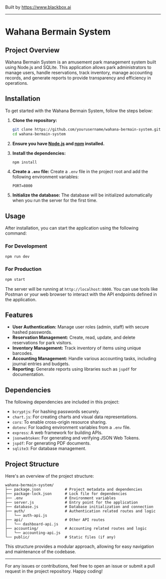
Built by https://www.blackbox.ai

---

# Wahana Bermain System

## Project Overview
Wahana Bermain System is an amusement park management system built using Node.js and SQLite. This application allows park administrators to manage users, handle reservations, track inventory, manage accounting records, and generate reports to provide transparency and efficiency in operations.

## Installation

To get started with the Wahana Bermain System, follow the steps below:

1. **Clone the repository:**
   ```bash
   git clone https://github.com/yourusername/wahana-bermain-system.git
   cd wahana-bermain-system
   ```

2. **Ensure you have [Node.js](https://nodejs.org/) and [npm](https://npmjs.com/) installed.**

3. **Install the dependencies:**
   ```bash
   npm install
   ```

4. **Create a `.env` file:**
   Create a `.env` file in the project root and add the following environment variables:
   ```plaintext
   PORT=8000
   ```

5. **Initialize the database:**
   The database will be initialized automatically when you run the server for the first time.

## Usage

After installation, you can start the application using the following command:

### For Development
```bash
npm run dev
```

### For Production
```bash
npm start
```

The server will be running at `http://localhost:8000`. You can use tools like Postman or your web browser to interact with the API endpoints defined in the application.

## Features
- **User Authentication:** Manage user roles (admin, staff) with secure hashed passwords.
- **Reservation Management:** Create, read, update, and delete reservations for park visitors.
- **Inventory Management:** Track inventory of items using unique barcodes.
- **Accounting Management:** Handle various accounting tasks, including journal entries and budgets.
- **Reporting:** Generate reports using libraries such as `jspdf` for documentation.

## Dependencies
The following dependencies are included in this project:

- `bcryptjs`: For hashing passwords securely.
- `chart.js`: For creating charts and visual data representations.
- `cors`: To enable cross-origin resource sharing.
- `dotenv`: For loading environment variables from a `.env` file.
- `express`: A web framework for building APIs.
- `jsonwebtoken`: For generating and verifying JSON Web Tokens.
- `jspdf`: For generating PDF documents.
- `sqlite3`: For database management.

## Project Structure
Here's an overview of the project structure:

```
wahana-bermain-system/
├── package.json           # Project metadata and dependencies
├── package-lock.json      # Lock file for dependencies
├── .env                   # Environment variables
├── server.js              # Entry point for the application
├── database.js            # Database initialization and connection
├── auth/                  # Authentication related routes and logic
│   └── auth-api.js
├── api/                   # Other API routes
│   └── dashboard-api.js
├── accounting/            # Accounting related routes and logic
│   └── accounting-api.js
└── public/                # Static files (if any)
```

This structure provides a modular approach, allowing for easy navigation and maintenance of the codebase.

---

For any issues or contributions, feel free to open an issue or submit a pull request in the project repository. Happy coding!